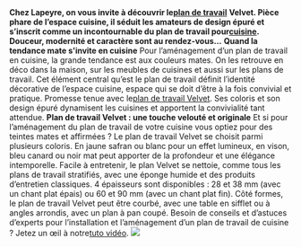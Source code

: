 ##
**Chez Lapeyre, on vous invite à découvrir le**[**plan de travail**](https://www.lapeyre.fr/cuisine-CCU0001/credences-plans-travail-CCN0013) **Velvet. Pièce phare de l’espace cuisine, il séduit les amateurs de design épuré et s’inscrit comme un incontournable du plan de travail pour**[**cuisine**](https://www.lapeyre.fr/cuisine-CCU0001)**. Douceur, modernité et caractère sont au rendez-vous...**
**Quand la tendance mate s'invite en cuisine**
Pour l’aménagement d’un plan de travail en cuisine, la grande tendance est aux couleurs mates. On les retrouve en déco dans la maison, sur les meubles de cuisines et aussi sur les plans de travail. Cet élément central qu’est le plan de travail définit l’identité décorative de l’espace cuisine, espace qui se doit d’être à la fois convivial et pratique. Promesse tenue avec le[plan de travail Velvet](https://www.lapeyre.fr/plan-de-travail-stratifie-velvet-FPC473016). Ses coloris et son design épuré dynamisent les cuisines et apportent la convivialité tant attendue.
**Plan de travail Velvet : une touche velouté et originale**
Et si pour l’aménagement du plan de travail de votre cuisine vous optiez pour des teintes mates et affirmées ? Le plan de travail Velvet se choisit parmi plusieurs coloris. En jaune safran ou blanc pour un effet lumineux, en vison, bleu canard ou noir mat peut apporter de la profondeur et une élégance intemporelle.
Facile à entretenir, le plan Velvet se nettoie, comme tous les plans de travail stratifiés, avec une éponge humide et des produits d’entretien classiques. 4 épaisseurs sont disponibles : 28 et 38 mm (avec un chant plat épais) ou 60 et 90 mm (avec un chant plat fin).
Côté formes, le plan de travail Velvet peut être courbé, avec une table en sifflet ou à angles arrondis, avec un plan à pan coupé.
Besoin de conseils et d’astuces d’experts pour l’installation et l’aménagement d’un plan de travail de cuisine ? Jetez un œil à notre[tuto vidéo](https://www.lapeyre.fr/c/magazine/preparer-projet/poser-un-plan-de-travail-en-cuisine).
![](//cdn.thinglink.me/api/image/792743144591458304/1024/10/scaletowidth#tl-792743144591458304;1043138249')